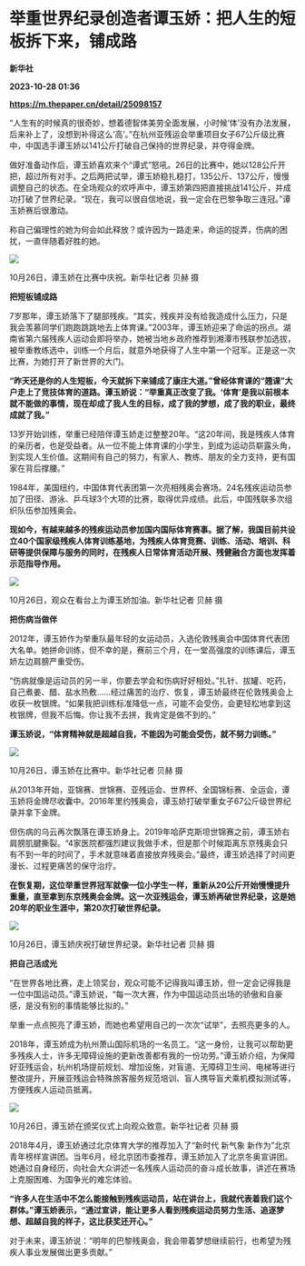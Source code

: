 # 举重世界纪录创造者谭玉娇：把人生的短板拆下来，铺成路
**新华社**

**2023-10-28 01:36**

**https://m.thepaper.cn/detail/25098157**

“人生有的时候真的很奇妙，想着德智体美劳全面发展，小时候‘体’没有办法发展，后来补上了，没想到补得这么‘高’。”在杭州亚残运会举重项目女子67公斤级比赛中，中国选手谭玉娇以141公斤打破自己保持的世界纪录，并夺得金牌。

做好准备动作后，谭玉娇喜欢来个“谭式”怒吼。26日的比赛中，她以128公斤开把，超过所有对手。之后两把试举，谭玉娇稳扎稳打，135公斤、137公斤，慢慢调整自己的状态。在全场观众的欢呼声中，谭玉娇第四把直接挑战141公斤，并成功打破了世界纪录。“现在，我可以很自信地说，我一定会在巴黎争取三连冠。”谭玉娇赛后很激动。

称自己偏理性的她为何会如此释放？或许因为一路走来，命运的捉弄，伤病的困扰，一直伴随着好胜的她。

![](https://imagecloud.thepaper.cn/thepaper/image/276/27/28.jpg)

10月26日，谭玉娇在比赛中庆祝。新华社记者 贝赫 摄

**把短板铺成路**

7岁那年，谭玉娇落下了腿部残疾。“其实，残疾并没有给我造成什么压力，只是我会羡慕同学们跑跑跳跳地去上体育课。”2003年，谭玉娇迎来了命运的拐点。湖南省第六届残疾人运动会即将举办，她被当地乡政府推荐到湘潭市残联参加选拔，被举重教练选中，训练一个月后，就意外地获得了人生中第一个冠军。正是这一次比赛，为她打开了新世界的大门。

**“昨天还是你的人生短板，今天就拆下来铺成了康庄大道。”曾经体育课的“翘课”大户走上了竞技体育的道路。谭玉娇说：“举重真正改变了我。‘体育’是我以前根本就不能做的事情，现在却成了我人生的目标，成了我的梦想，成了我的职业，最终成就了我。”**

13岁开始训练，举重已经陪伴谭玉娇走过整整20年。“这20年间，我是残疾人体育的亲历者，也是受益者。从一位不能上体育课的小学生，到成为运动员崭露头角，到实现人生价值。这期间有自己的努力，有家人、教练、朋友的全力支持，更有国家在背后撑腰。”

1984年，美国纽约，中国体育代表团第一次亮相残奥会赛场。24名残疾运动员参加了田径、游泳、乒乓球3个大项的比赛，取得优异成绩。此后，中国残联多次组织队伍参加残奥会。

**现如今，有越来越多的残疾运动员参加国内国际体育赛事。据了解，我国目前共设立40个国家级残疾人体育训练基地，为残疾人体育竞赛、训练、活动、培训、科研等提供保障与服务的同时，在残疾人日常体育活动开展、残健融合方面也发挥着示范指导作用。**

![](https://imagecloud.thepaper.cn/thepaper/image/276/27/29.jpg)

10月26日，观众在看台上为谭玉娇加油。新华社记者 贝赫 摄

**把伤病当做伴**

2012年，谭玉娇作为举重队最年轻的女运动员，入选伦敦残奥会中国体育代表团大名单。她拼命训练，但不幸的是，赛前三个月，在一堂高强度的训练课后，谭玉娇左边肩膀严重受伤。

“伤病就像是运动员的另一半，你要去学会和伤病好好相处。”扎针、拔罐、吃药，自己煮姜、醋、盐水热敷……经过痛苦的治疗、恢复，谭玉娇最终在伦敦残奥会上收获一枚银牌。“如果我把训练标准降低一点，可能不会受伤，会更轻松地拿到这枚银牌，但我不后悔。你让我不去拼，我肯定是做不到的。”

**谭玉娇说，“体育精神就是超越自我，不能因为可能会受伤，就不努力训练。”**

![](https://imagecloud.thepaper.cn/thepaper/image/276/27/30.jpg)

10月26日，谭玉娇在比赛中。新华社记者 贝赫 摄

从2013年开始，亚锦赛、世锦赛、亚残运会、世界杯、全国锦标赛、全运会，谭玉娇将金牌尽收囊中。2016年里约残奥会，谭玉娇打破举重女子67公斤级世界纪录并拿下金牌。

但伤病的乌云再次飘落在谭玉娇身上。2019年哈萨克斯坦世锦赛之前，谭玉娇右肩膀肌腱撕裂。“4家医院都强烈建议我做手术，但是那个时候距离东京残奥会只有不到一年的时间了，手术就意味着直接放弃残奥会。”最终，谭玉娇选择了时间更漫长、过程更痛苦的保守治疗。

**在恢复期，这位举重世界冠军就像一位小学生一样，重新从20公斤开始慢慢提升重量，直至拿到东京残奥会金牌。这一次亚残运会，谭玉娇再破世界纪录，这是她20年的职业生涯中，第20次打破世界纪录。**

![](https://imagecloud.thepaper.cn/thepaper/image/276/27/31.jpg)

10月26日，谭玉娇庆祝打破世界纪录。新华社记者 贝赫 摄

**把自己活成光**

“在世界各地比赛，走上领奖台，观众可能不记得我叫谭玉娇，但一定会记得我是一位中国运动员。”谭玉娇说，“每一次大赛，作为中国运动员出场的骄傲和自豪感，是没有别的事情能够比拟的。”

举重一点点照亮了谭玉娇，而她也希望用自己的一次次“试举”，去照亮更多的人。

2018年，谭玉娇成为杭州萧山国际机场的一名员工。“这一身份，让我可以帮助更多残疾人士，许多无障碍设施的更新改善都有我的一份功劳。”谭玉娇介绍，为保障好亚残运会，杭州机场提前规划、增加设施，对盲道、无障碍卫生间、电梯等进行整改提升，开展亚残运会特殊旅客服务规范培训、盲人携导盲犬乘机模拟测试等，方便残疾人运动员抵离。

![](https://imagecloud.thepaper.cn/thepaper/image/276/27/32.jpg)

10月26日，谭玉娇在颁奖仪式上向观众致意。新华社记者 贝赫 摄

2018年4月，谭玉娇通过北京体育大学的推荐加入了“新时代 新气象 新作为”北京青年榜样宣讲团。当年6月，经北京团市委推荐，谭玉娇加入了北京冬奥宣讲团。她通过自身经历，向社会大众讲述一名残疾人运动员的奋斗成长故事，讲述在赛场上克服困难、为国争光的难忘体验。

**“许多人在生活中不怎么能接触到残疾运动员，站在讲台上，我就代表着我们这个群体。”谭玉娇表示，“通过宣讲，能让更多人看到残疾运动员努力生活、追逐梦想、超越自我的样子，这比获奖还开心。”**

对于未来，谭玉娇说：“明年的巴黎残奥会，我会带着梦想继续前行，也希望为残疾人事业发展做出更多贡献。”